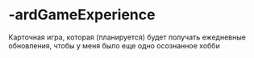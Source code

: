 # -ardGameExperience
Карточная игра, которая (планируется) будет получать ежедневные обновления, чтобы у меня было еще одно осознанное хобби
